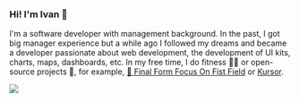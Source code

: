 ### Hi! I'm Ivan 👋

I'm a software developer with management background.
In the past, I got big manager experience but a while ago I followed my dreams and became a developer
passionate about web development, the development of UI kits, charts, maps, dashboards, etc. In my free
time, I do fitness 🤸‍♂️ or open-source projects 👾, for example, [🏁 Final Form Focus On Fist Field](https://github.com/siropkin/final-form-focus-on-first-field) or [Kursor](https://github.com/siropkin/kursor).

<img src="https://github-readme-stats.vercel.app/api?username=siropkin&show_icons=true&hide_border=true&hide_title=true&count_private=true"/>

<!--
**siropkin/siropkin** is a ✨ _special_ ✨ repository because its `README.md` (this file) appears on your GitHub profile.

Here are some ideas to get you started:

- 🔭 I’m currently working on ...
- 🌱 I’m currently learning ...
- 👯 I’m looking to collaborate on ...
- 🤔 I’m looking for help with ...
- 💬 Ask me about ...
- 📫 How to reach me: ...
- 😄 Pronouns: ...
- ⚡ Fun fact: ...
-->
